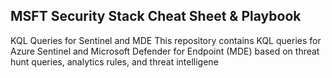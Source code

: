 ## MSFT Security Stack Cheat Sheet & Playbook

KQL Queries for Sentinel and MDE
This repository contains KQL queries for Azure Sentinel and Microsoft Defender for Endpoint (MDE) based on threat hunt queries, analytics rules, and threat intelligene

